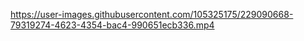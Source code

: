 


https://user-images.githubusercontent.com/105325175/229090668-79319274-4623-4354-bac4-990651ecb336.mp4
